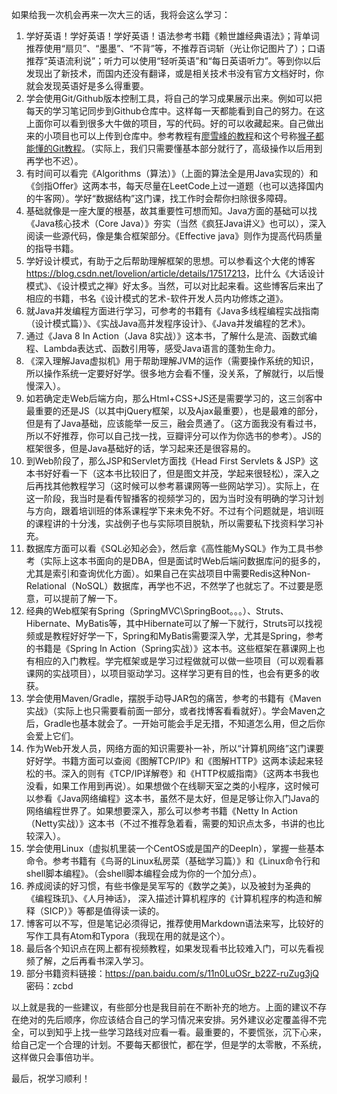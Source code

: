 如果给我一次机会再来一次大三的话，我将会这么学习：

1. 学好英语！学好英语！学好英语！语法参考书籍《赖世雄经典语法》；背单词推荐使用“扇贝”、“墨墨”、“不背”等，不推荐百词斩（光让你记图片了）；口语推荐“英语流利说”；听力可以使用“轻听英语”和“每日英语听力”。等到你以后发现出了新技术，而国内还没有翻译，或是相关技术书没有官方文档好时，你就会发现英语好是多么得重要。
2. 学会使用Git/Github版本控制工具，将自己的学习成果展示出来。例如可以把每天的学习笔记同步到Github仓库中。这样每一天都能看到自己的努力。在这上面你可以看到很多大牛做的项目，写的代码。好的可以收藏起来。自己做出来的小项目也可以上传到仓库中。参考教程有[廖雪峰的教程](https://www.liaoxuefeng.com/wiki/0013739516305929606dd18361248578c67b8067c8c017b000/)和这个号称[猴子都能懂的Git教程](https://backlog.com/git-tutorial/cn/)。（实际上，我们只需要懂基本部分就行了，高级操作以后用到再学也不迟）。
3. 有时间可以看完《Algorithms（算法）》（上面的算法全是用Java实现的）和《剑指Offer》这两本书，每天尽量在LeetCode上过一道题（也可以选择国内的牛客网）。学好“数据结构”这门课，找工作时会帮你扫除很多障碍。
4. 基础就像是一座大厦的根基，故其重要性可想而知。Java方面的基础可以找《Java核心技术（Core Java）》夯实（当然《疯狂Java讲义》也可以），深入阅读一些源代码，像是集合框架部分。《Effective java》则作为提高代码质量的指导书籍。
5. 学好设计模式，有助于之后帮助理解框架的思想。可以参看这个大佬的博客<https://blog.csdn.net/lovelion/article/details/17517213>，比什么《大话设计模式》、《设计模式之禅》好太多。当然，可以对比起来看。这些博客后来出了相应的书籍，书名《设计模式的艺术-软件开发人员内功修炼之道》。
6. 就Java并发编程方面进行学习，可参考的书籍有《Java多线程编程实战指南（设计模式篇）》、《实战Java高并发程序设计》、《Java并发编程的艺术》。
7. 通过《Java 8 In Action（Java 8实战）》这本书，了解什么是流、函数式编程、Lambda表达式、函数引用等，感受Java语言的蓬勃生命力。
8. 《深入理解Java虚拟机》用于帮助理解JVM的运作（需要操作系统的知识，所以操作系统一定要好好学。很多地方会看不懂，没关系，了解就行，以后慢慢深入）。
9. 如若确定走Web后端方向，那么Html+CSS+JS还是需要学习的，这三剑客中最重要的还是JS（以其中jQuery框架，以及Ajax最重要），也是最难的部分，但是有了Java基础，应该能举一反三，融会贯通了。（这方面我没有看过书，所以不好推荐，你可以自己找一找，豆瓣评分可以作为你选书的参考）。JS的框架很多，但是Java基础好的话，学习起来还是很容易的。
10. 到Web阶段了，那么JSP和Servlet方面找《Head First Servlets & JSP》这本书好好看一下（这本书比较旧了，但是图文并茂，学起来很轻松），深入之后再找其他教程学习（这时候可以参考慕课网等一些网站学习）。实际上，在这一阶段，我当时是看传智播客的视频学习的，因为当时没有明确的学习计划与方向，跟着培训班的体系课程学下来未免不好。不过有个问题就是，培训班的课程讲的十分浅，实战例子也与实际项目脱轨，所以需要私下找资料学习补充。
11. 数据库方面可以看《SQL必知必会》，然后拿《高性能MySQL》作为工具书参考（实际上这本书面向的是DBA，但是面试时Web后端问数据库问的挺多的，尤其是索引和查询优化方面）。如果自己在实战项目中需要Redis这种Non-Relational（NoSQL）数据库，再学也不迟，不然学了也就忘了。不过要是愿意，可以提前了解一下。
12. 经典的Web框架有Spring（SpringMVC\SpringBoot。。。）、Struts、Hibernate、MyBatis等，其中Hibernate可以了解一下就行，Struts可以找视频或是教程好好学一下，Spring和MyBatis需要深入学，尤其是Spring，参考的书籍是《Spring In Action（Spring实战）》这本书。这些框架在慕课网上也有相应的入门教程。学完框架或是学习过程做就可以做一些项目（可以观看慕课网的实战项目），以项目驱动学习。这样学习更有目的性，也会有更多的收获。
13. 学会使用Maven/Gradle，摆脱手动导JAR包的痛苦，参考的书籍有《Maven实战》（实际上也只需要看前面一部分，或者找博客看看就好）。学会Maven之后，Gradle也基本就会了。一开始可能会手足无措，不知道怎么用，但之后你会爱上它们。
14. 作为Web开发人员，网络方面的知识需要补一补，所以“计算机网络”这门课要好好学。书籍方面可以查阅《图解TCP/IP》和《图解HTTP》这两本读起来轻松的书。深入的则有《TCP/IP详解卷》和《HTTP权威指南》（这两本书我也没看，如果工作用到再说）。如果想做个在线聊天室之类的小程序，这时候可以参看《Java网络编程》这本书，虽然不是太好，但是足够让你入门Java的网络编程世界了。如果想要深入，那么可以参考书籍《Netty In Action（Netty实战）》这本书（不过不推荐急着看，需要的知识点太多，书讲的也比较深入）。
15. 学会使用Linux（虚拟机里装一个CentOS或是国产的DeepIn），掌握一些基本命令。参考书籍有《鸟哥的Linux私房菜（基础学习篇）》和《Linux命令行和shell脚本编程》。（会shell脚本编程会成为你的一个加分点）。
16. 养成阅读的好习惯，有些书像是吴军写的《数学之美》，以及被封为圣典的《编程珠玑》、《人月神话》， 深入描述计算机程序的《计算机程序的构造和解释（SICP）》等都是值得读一读的。
17. 博客可以不写，但是笔记必须得记，推荐使用Markdown语法来写，比较好的写作工具有Atom和Typora（我现在用的就是这个）。
18. 最后各个知识点在网上都有视频教程，如果发现看书比较难入门，可以先看视频了解，之后再看书深入学习。
19. 部分书籍资料链接：<https://pan.baidu.com/s/11n0LuOSr_b22Z-ruZug3jQ> 密码：zcbd

以上就是我的一些建议，有些部分也是我目前在不断补充的地方。上面的建议不存在绝对的先后顺序，你应该结合自己的学习情况来安排。另外建议必定覆盖得不完全，可以到知乎上找一些学习路线对应看一看。最重要的，不要慌张，沉下心来，给自己定一个合理的计划。不要每天都很忙，都在学，但是学的太零散，不系统，这样做只会事倍功半。

最后，祝学习顺利！


